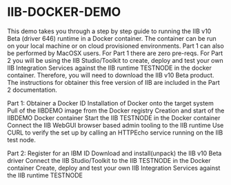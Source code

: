 # IIB-DOCKER-DEMO
This demo takes you through a step by step guide to running the IIB v10 Beta (driver 646) runtime in a Docker container. The container can be run on your local machine or on cloud provisioned environments. Part 1 can also be performed by MacOSX users.
For Part 1 there are zero pre-reqs.
For Part 2 you will be using the IIB Studio/Toolkit to create, deploy and test your own IIB Integration Services against the IIB runtime TESTNODE in the docker container. Therefore, you will need to download the IIB v10 Beta product. The instructions for obtainer this free version of IIB are included in the Part 2 documentation.

Part 1:
  Obtainer a Docker ID
  Installation of Docker onto the target system
  Pull of the IIBDEMO image from the Docker registry
  Creation and start of the IIBDEMO Docker container
  Start the IIB TESTNODE in the Docker container
  Connect the IIB WebGUI browser based admin tooling to the IIB runtime
  Use CURL to verify the set up by calling an HTTPEcho service running on the IIB test node.

Part 2:
  Register for an IBM ID
  Download and install(unpack) the IIB v10 Beta driver
  Connect the IIB Studio/Toolkit to the IIB TESTNODE in the Docker container
  Create, deploy and test your own IIB Integration Services against the IIB runtime TESTNODE
